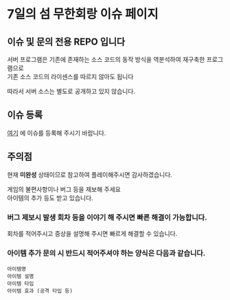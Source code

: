 # 7일의 섬 무한회랑 이슈 페이지
## 이슈 및 문의 전용 REPO 입니다
서버 프로그램은 기존에 존재하는 소스 코드의 동작 방식을 역분석하여 재구축한 프로그램으로<br>
기존 소스 코드의 라이센스를 따르지 않아도 됩니다<br>

따라서 서버 소스는 별도로 공개하고 있지 않습니다.

## 이슈 등록
[여기](https://github.com/MogsFriend/MoebiusCloister-ProjectBR-Issues/issues) 에 이슈를 등록해 주시기 바랍니다.

## 주의점
현재 **미완성** 상태이므로 참고하여 플레이해주시면 감사하겠습니다.

게임의 불편사항이나 버그 등을 제보해 주세요<br>
아이템의 추가 등도 받고 있습니다.

### 버그 제보시 발생 회차 등을 이야기 해 주시면 빠른 해결이 가능합니다.
회차를 적어주시고 증상을 설명해 주시면 빠르게 해결할 수 있습니다.

### 아이템 추가 문의 시 반드시 적어주셔야 하는 양식은 다음과 같습니다.
```
아이템명
아이템 설명
아이템 타입
아이템 효과 (공격 타입 등)
```
